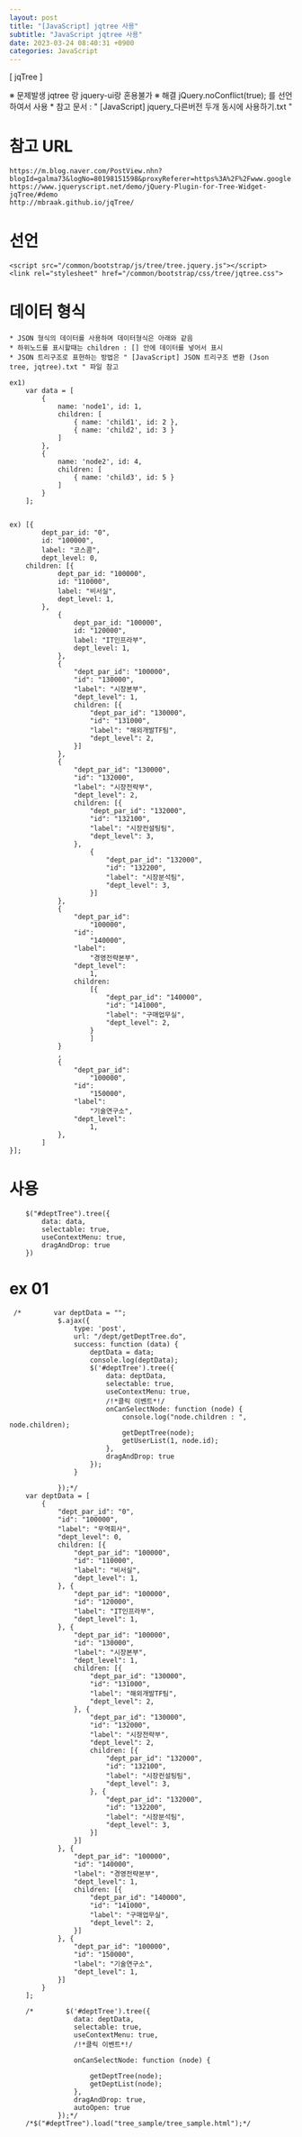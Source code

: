 ```yaml
---
layout: post
title: "[JavaScript] jqtree 사용"
subtitle: "JavaScript jqtree 사용"
date: 2023-03-24 08:40:31 +0900
categories: JavaScript
---
```

[ jqTree ] 

※ 문제발생
	jqtree 랑 jquery-ui랑 혼용불가
※ 해결
	jQuery.noConflict(true); 를 선언하여서 사용
	* 참고 문서 : " [JavaScript] jquery_다른버전 두개 동시에 사용하기.txt "
 
# 참고 URL 
	https://m.blog.naver.com/PostView.nhn?blogId=galma73&logNo=80198151598&proxyReferer=https%3A%2F%2Fwww.google.com%2F
	https://www.jqueryscript.net/demo/jQuery-Plugin-for-Tree-Widget-jqTree/#demo
	http://mbraak.github.io/jqTree/




# 선언

	<script src="/common/bootstrap/js/tree/tree.jquery.js"></script>
	<link rel="stylesheet" href="/common/bootstrap/css/tree/jqtree.css">



# 데이터 형식
	* JSON 형식의 데이터를 사용하며 데이터형식은 아래와 같음
	* 하위노드를 표시할때는 children : [] 안에 데이터를 넣어서 표시
	* JSON 트리구조로 표현하는 방법은 " [JavaScript] JSON 트리구조 변환 (Json tree, jqtree).txt " 파일 참고

	ex1)
		var data = [
			{
				name: 'node1', id: 1,
				children: [
					{ name: 'child1', id: 2 },
					{ name: 'child2', id: 3 }
				]
			},
			{
				name: 'node2', id: 4,
				children: [
					{ name: 'child3', id: 5 }
				]
			}
		];

	
	ex) [{
            dept_par_id: "0",
            id: "100000",
            label: "코스콤",
            dept_level: 0,
        children: [{
                dept_par_id: "100000",
                id: "110000",
                label: "비서실",
                dept_level: 1,
            },
                {
                    dept_par_id: "100000",
                    id: "120000",
                    label: "IT인프라부",
                    dept_level: 1,
                },
                {
                    "dept_par_id": "100000",
                    "id": "130000",
                    "label": "시장본부",
                    "dept_level": 1,
                    children: [{
                        "dept_par_id": "130000",
                        "id": "131000",
                        "label": "해외개발TF팀",
                        "dept_level": 2,
                    }]
                },
                {
                    "dept_par_id": "130000",
                    "id": "132000",
                    "label": "시장전략부",
                    "dept_level": 2,
                    children: [{
                        "dept_par_id": "132000",
                        "id": "132100",
                        "label": "시장컨설팅팀",
                        "dept_level": 3,
                    },
                        {
                            "dept_par_id": "132000",
                            "id": "132200",
                            "label": "시장분석팀",
                            "dept_level": 3,
                        }]
                },
                {
                    "dept_par_id":
                        "100000",
                    "id":
                        "140000",
                    "label":
                        "경영전략본부",
                    "dept_level":
                        1,
                    children:
                        [{
                            "dept_par_id": "140000",
                            "id": "141000",
                            "label": "구매업무실",
                            "dept_level": 2,
                        }
                        ]
                }
                ,
                {
                    "dept_par_id":
                        "100000",
                    "id":
                        "150000",
                    "label":
                        "기술연구소",
                    "dept_level":
                        1,
                },
            ]
    }];




# 사용

		$("#deptTree").tree({
			data: data,
			selectable: true,
			useContextMenu: true,
			dragAndDrop: true
		})


# ex 01 

     /*        var deptData = "";
                $.ajax({
                    type: 'post',
                    url: "/dept/getDeptTree.do",
                    success: function (data) {
                        deptData = data;
                        console.log(deptData);
                        $('#deptTree').tree({
                            data: deptData,
                            selectable: true,
                            useContextMenu: true,
                            /!*클릭 이벤트*!/
                            onCanSelectNode: function (node) {
                                console.log("node.children : ", node.children);
                                getDeptTree(node);
                                getUserList(1, node.id);
                            },
                            dragAndDrop: true
                        });
                    }

                });*/
        var deptData = [
            {
                "dept_par_id": "0",
                "id": "100000",
                "label": "무역회사",
                "dept_level": 0,
                children: [{
                    "dept_par_id": "100000",
                    "id": "110000",
                    "label": "비서실",
                    "dept_level": 1,
                }, {
                    "dept_par_id": "100000",
                    "id": "120000",
                    "label": "IT인프라부",
                    "dept_level": 1,
                }, {
                    "dept_par_id": "100000",
                    "id": "130000",
                    "label": "시장본부",
                    "dept_level": 1,
                    children: [{
                        "dept_par_id": "130000",
                        "id": "131000",
                        "label": "해외개발TF팀",
                        "dept_level": 2,
                    }, {
                        "dept_par_id": "130000",
                        "id": "132000",
                        "label": "시장전략부",
                        "dept_level": 2,
                        children: [{
                            "dept_par_id": "132000",
                            "id": "132100",
                            "label": "시장컨설팅팀",
                            "dept_level": 3,
                        }, {
                            "dept_par_id": "132000",
                            "id": "132200",
                            "label": "시장분석팀",
                            "dept_level": 3,
                        }]
                    }]
                }, {
                    "dept_par_id": "100000",
                    "id": "140000",
                    "label": "경영전략본부",
                    "dept_level": 1,
                    children: [{
                        "dept_par_id": "140000",
                        "id": "141000",
                        "label": "구매업무실",
                        "dept_level": 2,
                    }]
                }, {
                    "dept_par_id": "100000",
                    "id": "150000",
                    "label": "기술연구소",
                    "dept_level": 1,
                }]
            }
        ];

        /*        $('#deptTree').tree({
                    data: deptData,
                    selectable: true,
                    useContextMenu: true,
                    /!*클릭 이벤트*!/

                    onCanSelectNode: function (node) {

                        getDeptTree(node);
                        getDeptList(node);
                    },
                    dragAndDrop: true,
                    autoOpen: true
                });*/
        /*$("#deptTree").load("tree_sample/tree_sample.html");*/                                                                                                                                                                                                                                                                                                
